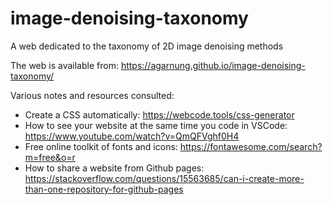 # image-denoising-taxonomy
A web dedicated to the taxonomy of 2D image denoising methods

The web is available from: https://agarnung.github.io/image-denoising-taxonomy/

Various notes and resources consulted:

- Create a CSS automatically: https://webcode.tools/css-generator
- How to see your website at the same time you code in VSCode: https://www.youtube.com/watch?v=QmQFVghf0H4 
- Free online toolkit of fonts and icons: https://fontawesome.com/search?m=free&o=r
- How to share a website from Github pages: https://stackoverflow.com/questions/15563685/can-i-create-more-than-one-repository-for-github-pages
